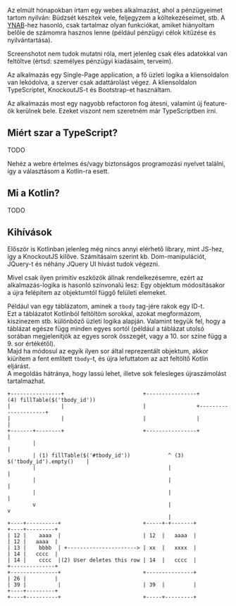 Az elmúlt hónapokban írtam egy webes alkalmazást, ahol a pénzügyeimet tartom nyilván: Büdzsét készítek vele, feljegyzem a költekezéseimet, stb. A [YNAB](http://www.youneedabudget.com/)-hez hasonló, csak tartalmaz olyan funkciókat, amiket hiányoltam belőle de számomra hasznos lenne (például pénzügyi célok kitűzése és nyilvántartása).

Screenshotot nem tudok mutatni róla, mert jelenleg csak éles adatokkal van feltöltve (értsd: személyes pénzügyi kiadásaim, terveim).

Az alkalmazás egy Single-Page application, a fő üzleti logika a kliensoldalon van lekódolva, a szerver csak adattárolást végez. A kliensoldalon TypeScriptet, KnockoutJS-t és Bootstrap-et használtam.

Az alkalmazás most egy nagyobb refactoron fog átesni, valamint új feature-ök kerülnek bele. Ezeket viszont nem szeretném már TypeScriptben írni.

## Miért szar a TypeScript?
TODO

Nehéz a webre értelmes és/vagy biztonságos programozási nyelvet találni, így a választásom a Kotlin-ra esett.

## Mi a Kotlin?
TODO

## Kihívások
Először is Kotlinban jelenleg még nincs annyi elérhető library, mint JS-hez, így a KnockoutJS kilőve. Számításaim szerint kb. Dom-manipulációt, JQuery-t és néhány JQuery UI hívást tudok végezni.

Mivel csak ilyen primitív eszközök állnak rendelkezésemre, ezért az alkalmazás-logika is hasonló színvonalú lesz: Egy objektum módosításakor a újra felépítem az objektumtól függő felületi elemeket.

Például van egy táblázatom, aminek a `tbody` tag-jére rakok egy ID-t.  
Ezt a táblázatot Kotlinból feltöltöm sorokkal, azokat megformázom, kiszinezem stb. különböző üzleti logika alapján. Valamint tegyük fel, hogy a táblázat egésze függ minden egyes sortól (például a táblázat utolsó sorában megjelenítjök az egyes sorok összegét, vagy a 10. sor színe függ a 9. sor értékétől).  
Majd ha módosul az egyik ilyen sor által reprezentált objektum, akkor kiürítem a fent említett `tbody`-t, és újra lefuttatom az azt feltöltő Kotlin eljárást.  
A megoldás hátránya, hogy lassú lehet, illetve sok felesleges újraszámolást tartalmazhat.

    +----------------+                         +----------------+                   (4) fillTable($('tbody_id'))
    |                |                         |                +---------------------+
    |                |                         |                |                     |
    +-------+--------+                         +----------------+                     |
            |                                                                         |
            | (1) fillTable($('#tbody_id'))            ^ (3) $('tbody_id').empty()    |
            |                                          |                              |
            |                                          |                              |
            |                                          |                              |
            v                                          |                              v
                                                       |
    +----+----------+                          +-----+-+-------+           +----+---------+
    | 12 |    aaaa  |                          | 12  |   aaaa  |           | 12 |   aaaa  |
    | 13 |    bbbb  | +----------------------> | xx  |   xxxx  |           | 14 |   cccc  |
    | 14 |    cccc  |(2) User deletes this row | 14  |   cccc  |           +--------------+
    +---------------+                          +---------------+           | 26 |         |
    | 39 |          |                          | 39  |         |           +----+---------+
    +----+----------+                          +-----+---------+
